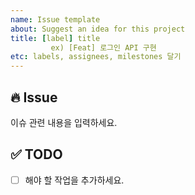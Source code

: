 ```yaml
---
name: Issue template
about: Suggest an idea for this project
title: [label] title
         ex) [Feat] 로그인 API 구현
etc: labels, assignees, milestones 달기
---
```


## 🔥 Issue
이슈 관련 내용을 입력하세요.

## ✅ TODO
- [ ]  해야 할 작업을 추가하세요.